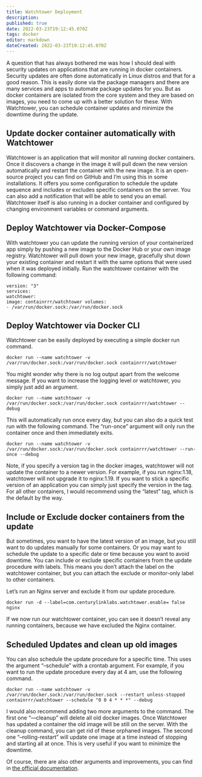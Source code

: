 ```yaml
---
title: Watchtower Deployment
description: 
published: true
date: 2022-03-23T19:12:45.070Z
tags: docker
editor: markdown
dateCreated: 2022-03-23T19:12:45.070Z
---
```


<p id="bkmrk-a-question-that-has-">A question that has always bothered me was how I should deal with security updates on applications that are running in docker containers. Security updates are often done automatically in Linux distros and that for a good reason. This is easily done via the package managers and there are many services and apps to automate package updates for you. But as docker containers are isolated from the core system and they are based on images, you need to come up with a better solution for these. With Watchtower, you can schedule container updates and minimize the downtime during the update.</p>
<h2 id="bkmrk-update-docker-contai">Update docker container automatically with Watchtower</h2>
<p id="bkmrk-watchtower-is-an-app">Watchtower is an application that will monitor all running docker containers. Once it discovers a change in the image it will pull down the new version automatically and restart the container with the new image. It is an open-source project you can find on GitHub and I’m using this in some installations. It offers you some configuration to schedule the update sequence and includes or excludes specific containers on the server. You can also add a notification that will be able to send you an email. Watchtower itself is also running in a docker container and configured by changing environment variables or command arguments.</p>
<h2 id="bkmrk-deploy-watchtower-vi">Deploy Watchtower via Docker-Compose</h2>
<p id="bkmrk-with-watchtower-you-">With watchtower you can update the running version of your containerized app simply by pushing a new image to the Docker Hub or your own image registry. Watchtower will pull down your new image, gracefully shut down your existing container and restart it with the same options that were used when it was deployed initially. Run the watchtower container with the following command:</p>
<pre id="bkmrk-version%3A-%223%22-service"><code class="language-">version: "3"
services:
watchtower:
image: containrrr/watchtower volumes:
- /var/run/docker.sock:/var/run/docker.sock</code></pre>
<h2 id="bkmrk-deploy-watchtower-vi-0">Deploy Watchtower via Docker CLI</h2>
<p id="bkmrk-watchtower-can-be-ea">Watchtower can be easily deployed by executing a simple docker run command.</p>
<div id="bkmrk-docker-run---name-wa">
<div>
<pre class="wp-block-code  language-bash" tabindex="0"><code class="  language-bash" lang="bash">docker run --name watchtower -v /var/run/docker.sock:/var/run/docker.sock containrrr/watchtower</code></pre>
</div>
</div>
<p id="bkmrk-you-might-wonder-why">You might wonder why there is no log output apart from the welcome message. If you want to increase the logging level or watchtower, you simply just add an argument.</p>
<div id="bkmrk-docker-run---name-wa-0">
<div>
<pre class="wp-block-code  language-bash" tabindex="0"><code class="  language-bash" lang="bash">docker run --name watchtower -v /var/run/docker.sock:/var/run/docker.sock containrrr/watchtower --debug</code></pre>
</div>
</div>
<p id="bkmrk-this-will-automatica">This will automatically run once every day, but you can also do a quick test run with the following command. The “run-once” argument will only run the container once and then immediately exits.</p>
<div id="bkmrk-docker-run---name-wa-1">
<div>
<pre class="wp-block-code  language-bash" tabindex="0"><code class="  language-bash" lang="bash">docker run --name watchtower -v /var/run/docker.sock:/var/run/docker.sock containrrr/watchtower --run-once --debug</code></pre>
</div>
</div>
<p id="bkmrk-note%2C-if-you-specify">Note, if you specify a version tag in the docker images, watchtower will not update the container to a newer version. For example, if you run nginx:1.18, watchtower will not upgrade it to nginx:1.19. If you want to stick a specific version of an application you can simply just specify the version in the tag. For all other containers, I would recommend using the “latest” tag, which is the default by the way.</p>
<h2 id="bkmrk-include-or-exclude-d">Include or Exclude docker containers from the update</h2>
<p id="bkmrk-but-sometimes%2C-you-w">But sometimes, you want to have the latest version of an image, but you still want to do updates manually for some containers. Or you may want to schedule the update to a specific date or time because you want to avoid downtime. You can include or exclude specific containers from the update procedure with labels. This means you don’t attach the label on the watchtower container, but you can attach the exclude or monitor-only label to other containers.</p>
<p id="bkmrk-let%E2%80%99s-run-an-nginx-s">Let’s run an Nginx server and exclude it from our update procedure.</p>
<div id="bkmrk-docker-run--d---labe">
<div>
<pre class="wp-block-code  language-bash" tabindex="0"><code class="  language-bash" lang="bash">docker run -d --label<span class="token operator">=</span>com.centurylinklabs.watchtower.enable<span class="token operator">=</span> <span class="token boolean">false</span> nginx</code></pre>
</div>
</div>
<p id="bkmrk-if-we-now-run-our-wa">If we now run our watchtower container, you can see it doesn’t reveal any running containers, because we have excluded the Nginx container.</p>
<div id="bkmrk-">
<div>

</div>
</div>
<h2 id="bkmrk-scheduled-updates-an">Scheduled Updates and clean up old images</h2>
<p id="bkmrk-you-can-also-schedul">You can also schedule the update procedure for a specific time. This uses the argument “–schedule” with a crontab argument. For example, if you want to run the update procedure every day at 4 am, use the following command.</p>
<div id="bkmrk-docker-run---name-wa-2">
<div>
<pre class="wp-block-code  language-bash" tabindex="0"><code class="  language-bash" lang="bash">docker run --name watchtower -v /var/run/docker.sock:/var/run/docker.sock --restart unless-stopped containrrr/watchtower --schedule <span class="token string">"0 0 4 * * *"</span> --debug</code></pre>
</div>
</div>
<p id="bkmrk-i-would-also-recomme">I would also recommend adding two more arguments to the command. The first one “—cleanup” will delete all old docker images. Once Watchtower has updated a container the old image will be still on the server. With the cleanup command, you can get rid of these orphaned images. The second one “–rolling-restart” will update one image at a time instead of stopping and starting all at once. This is very useful if you want to minimize the downtime.</p>
<p id="bkmrk-of-course%2C-there-are">Of course, there are also other arguments and improvements, you can find in <a href="https://containrrr.dev/watchtower/arguments/">the official documentation</a>.</p>